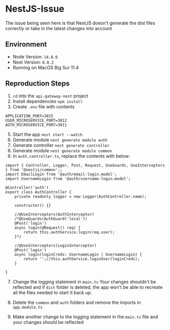 # NestJS-Issue
The issue being seen here is that NestJS doesn't generate the dist files correctly or take in the latest changes into account

## Environment
- Node Version: `14.8.0`
- Nest Version: `8.0.2`
- Running on MacOS Big Sur 11.4

## Reproduction Steps
1. `cd` into the `api-gateway-nest` project
2. Install dependencies `npm install`
3. Create `.env` file with contents
```
APPLICATION_PORT=3015
USER_MICROSERVICE_PORT=3012
AUTH_MICROSERVICE_PORT=3011
```

5. Start the app `nest start --watch`
6. Generate module `nest generate module auth`
7. Generate controller `nest generate controller`
8. Generate module `nest generate module common`
9. In `auth.controller.ts`, replace the contents with below:

```
import { Controller, Logger, Post, Request, UseGuards, UseInterceptors } from '@nestjs/common';;
import EmailLogin from '@auth/email-login.model';
import UsernameLogin from '@auth/username-login.model';

@Controller('auth')
export class AuthController {
    private readonly logger = new Logger(AuthController.name);
    
    constructor() {}

    //@UseInterceptors(AuthInterceptor)
    /*@UseGuards(AuthGuard('local'))
    @Post('login')
    async login(@Request() req) {
        return this.authService.login(req.user);
    }*/

    //@UseInterceptors(LoginInterceptor)
    @Post('login')
    async login(loginCreds: UsernameLogin | UsernameLogin) {
        return '';//this.authService.loginUser(loginCreds);
    }

}

```

7. Change the logging statement in `main.ts`
Your changes shouldn't be reflected and if `dist` folder is deleted, the app won't be able to recreate all the files needed to start it back up.

8. Delete the `common` and `auth` folders and remove the imports in `app.module.ts`
9. Make another change to the logging statement in the `main.ts` file and your changes should be reflected
